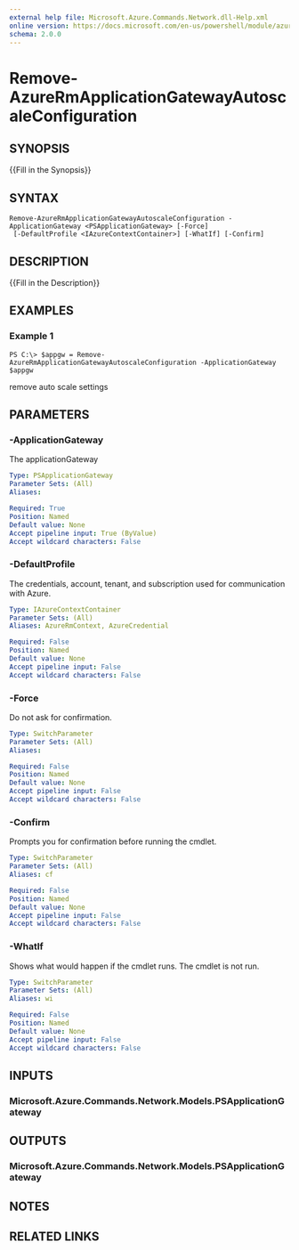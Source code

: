 ```yaml
---
external help file: Microsoft.Azure.Commands.Network.dll-Help.xml
online version: https://docs.microsoft.com/en-us/powershell/module/azurerm.network/remove-azurermapplicationgatewayautoscaleconfiguration
schema: 2.0.0
---
```


# Remove-AzureRmApplicationGatewayAutoscaleConfiguration

## SYNOPSIS
{{Fill in the Synopsis}}

## SYNTAX

```
Remove-AzureRmApplicationGatewayAutoscaleConfiguration -ApplicationGateway <PSApplicationGateway> [-Force]
 [-DefaultProfile <IAzureContextContainer>] [-WhatIf] [-Confirm]
```

## DESCRIPTION
{{Fill in the Description}}

## EXAMPLES

### Example 1
```
PS C:\> $appgw = Remove-AzureRmApplicationGatewayAutoscaleConfiguration -ApplicationGateway $appgw
```

remove auto scale settings

## PARAMETERS

### -ApplicationGateway
The applicationGateway

```yaml
Type: PSApplicationGateway
Parameter Sets: (All)
Aliases: 

Required: True
Position: Named
Default value: None
Accept pipeline input: True (ByValue)
Accept wildcard characters: False
```

### -DefaultProfile
The credentials, account, tenant, and subscription used for communication with Azure.

```yaml
Type: IAzureContextContainer
Parameter Sets: (All)
Aliases: AzureRmContext, AzureCredential

Required: False
Position: Named
Default value: None
Accept pipeline input: False
Accept wildcard characters: False
```

### -Force
Do not ask for confirmation.

```yaml
Type: SwitchParameter
Parameter Sets: (All)
Aliases: 

Required: False
Position: Named
Default value: None
Accept pipeline input: False
Accept wildcard characters: False
```

### -Confirm
Prompts you for confirmation before running the cmdlet.

```yaml
Type: SwitchParameter
Parameter Sets: (All)
Aliases: cf

Required: False
Position: Named
Default value: None
Accept pipeline input: False
Accept wildcard characters: False
```

### -WhatIf
Shows what would happen if the cmdlet runs.
The cmdlet is not run.

```yaml
Type: SwitchParameter
Parameter Sets: (All)
Aliases: wi

Required: False
Position: Named
Default value: None
Accept pipeline input: False
Accept wildcard characters: False
```

## INPUTS

### Microsoft.Azure.Commands.Network.Models.PSApplicationGateway


## OUTPUTS

### Microsoft.Azure.Commands.Network.Models.PSApplicationGateway


## NOTES

## RELATED LINKS

